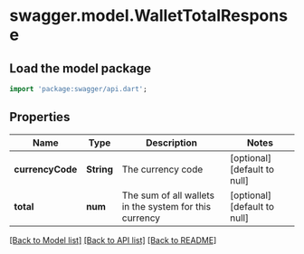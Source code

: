 # swagger.model.WalletTotalResponse

## Load the model package
```dart
import 'package:swagger/api.dart';
```

## Properties
Name | Type | Description | Notes
------------ | ------------- | ------------- | -------------
**currencyCode** | **String** | The currency code | [optional] [default to null]
**total** | **num** | The sum of all wallets in the system for this currency | [optional] [default to null]

[[Back to Model list]](../README.md#documentation-for-models) [[Back to API list]](../README.md#documentation-for-api-endpoints) [[Back to README]](../README.md)


